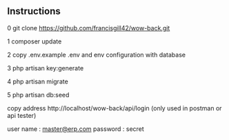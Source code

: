 Instructions
-------------

0  git clone https://github.com/francisgill42/wow-back.git

1 composer update

2 copy .env.example .env and env configuration with database

3 php artisan key:generate

4 php artisan migrate

5 php artisan db:seed

copy address http://localhost/wow-back/api/login (only used in postman or api tester)

user name : master@erp.com
password : secret
